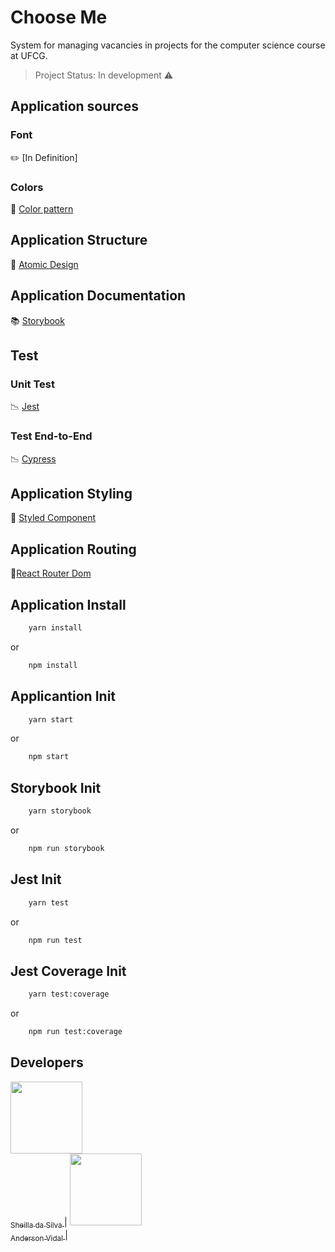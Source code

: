 # Choose Me

System for managing vacancies in projects for the computer science course at UFCG.

> Project Status: In development :warning:

## Application sources

### Font

:pencil2: [In Definition]

### Colors

:art: [Color pattern](/src/styles/colors)

## Application Structure

:green_book: [Atomic Design](https://bradfrost.com/blog/post/atomic-web-design)

## Application Documentation

:books: [Storybook](https://storybook.js.org/)

## Test

### Unit Test

:chart_with_downwards_trend: [Jest](https://jestjs.io/)

### Test End-to-End

:chart_with_downwards_trend: [Cypress](https://www.cypress.io/)

## Application Styling

:straight_ruler: [Styled Component](https://styled-components.com/)

## Application Routing

:vertical_traffic_light:[React Router Dom](https://reactrouter.com/web/guides/quick-start)

## Application Install

```bash
    yarn install
```
or 

```bash
    npm install
```
## Applicantion Init

```bash
    yarn start
```

or 

```bash
    npm start
```

## Storybook Init

```bash
    yarn storybook
```
or 

```bash
    npm run storybook
```
## Jest Init

```bash
    yarn test
```
or 

```bash
    npm run test
```
## Jest Coverage Init

```bash
    yarn test:coverage
```
or 

```bash
    npm run test:coverage
```
## Developers 

[<img src="https://avatars0.githubusercontent.com/u/20846737?s=460&u=74713b81f37fc0c5a42ae203459a9824505cba20&v=4" width=115 > <br> <sub> Sheilla da Silva </sub>](https://github.com/sheyslong) | [<img src="https://avatars2.githubusercontent.com/u/27634603?s=460&u=15ac27abbac7e3d986429d3df4af5826b9ed69b6&v=4" width=115 > <br> <sub> Anderson Vidal </sub>](https://github.com/AndersonVidal) | 
